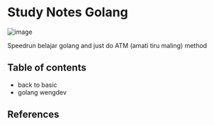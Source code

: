 # Study Notes Golang
![image](https://user-images.githubusercontent.com/70875733/198061972-7767cca1-45ef-4a18-9626-67774373af85.png)
<br>

Speedrun belajar golang and just do ATM (amati tiru maling) method

## Table of contents
* back to basic
* golang wengdev


## References
